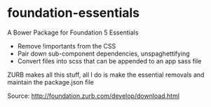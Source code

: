 foundation-essentials
=====================

A Bower Package for Foundation 5 Essentials
  - Remove !importants from the CSS
  - Pair down sub-component dependencies, unspaghettifying
  - Convert files into scss that can be appended to an app sass file

ZURB makes all this stuff, all I do is make the essential removals and maintain the package.json file

Source: http://foundation.zurb.com/develop/download.html
